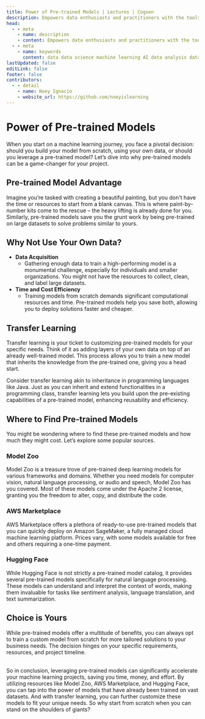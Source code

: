 ```yaml
---
title: Power of Pre-trained Models | Lectures | Cogxen
description: Empowers data enthusiasts and practitioners with the tools and knowledge to unlock the potential of data.
head:
  - - meta
    - name: description
    - content: Empowers data enthusiasts and practitioners with the tools and knowledge to unlock the potential of data.
  - - meta
    - name: keywords
      content: data data science machine learning AI data analysis data-driven data enthusiasts data practitioners
lastUpdated: false
editLink: false
footer: false
contributors:
  - - detail
    - name: Noey Ignacio
    - website_url: https://github.com/noeyislearning
---
```


# Power of Pre-trained Models

When you start on a machine learning journey, you face a pivotal decision: should you build your model from scratch, using your own data, or should you leverage a pre-trained model? Let’s dive into why pre-trained models can be a game-changer for your project.

## Pre-trained Model Advantage

Imagine you’re tasked with creating a beautiful painting, but you don't have the time or resources to start from a blank canvas. This is where paint-by-number kits come to the rescue – the heavy lifting is already done for you. Similarly, pre-trained models save you the grunt work by being pre-trained on large datasets to solve problems similar to yours.

## Why Not Use Your Own Data?

- **Data Acquisition**
  - Gathering enough data to train a high-performing model is a monumental challenge, especially for individuals and smaller organizations. You might not have the resources to collect, clean, and label large datasets.
- **Time and Cost Efficiency**
  - Training models from scratch demands significant computational resources and time. Pre-trained models help you save both, allowing you to deploy solutions faster and cheaper.

## Transfer Learning

Transfer learning is your ticket to customizing pre-trained models for your specific needs. Think of it as adding layers of your own data on top of an already well-trained model. This process allows you to train a new model that inherits the knowledge from the pre-trained one, giving you a head start.

Consider transfer learning akin to inheritance in programming languages like Java. Just as you can inherit and extend functionalities in a programming class, transfer learning lets you build upon the pre-existing capabilities of a pre-trained model, enhancing reusability and efficiency.

## Where to Find Pre-trained Models

You might be wondering where to find these pre-trained models and how much they might cost. Let’s explore some popular sources.

### Model Zoo

Model Zoo is a treasure trove of pre-trained deep learning models for various frameworks and domains. Whether you need models for computer vision, natural language processing, or audio and speech, Model Zoo has you covered. Most of these models come under the Apache 2 license, granting you the freedom to alter, copy, and distribute the code.

### AWS Marketplace

AWS Marketplace offers a plethora of ready-to-use pre-trained models that you can quickly deploy on Amazon SageMaker, a fully managed cloud machine learning platform. Prices vary, with some models available for free and others requiring a one-time payment.

### Hugging Face

While Hugging Face is not strictly a pre-trained model catalog, it provides several pre-trained models specifically for natural language processing. These models can understand and interpret the context of words, making them invaluable for tasks like sentiment analysis, language translation, and text summarization.

## Choice is Yours

While pre-trained models offer a multitude of benefits, you can always opt to train a custom model from scratch for more tailored solutions to your business needs. The decision hinges on your specific requirements, resources, and project timeline.

<br />
So in conclusion, leveraging pre-trained models can significantly accelerate your machine learning projects, saving you time, money, and effort. By utilizing resources like Model Zoo, AWS Marketplace, and Hugging Face, you can tap into the power of models that have already been trained on vast datasets. And with transfer learning, you can further customize these models to fit your unique needs. So why start from scratch when you can stand on the shoulders of giants?

